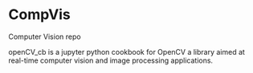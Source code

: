 # CompVis
Computer Vision repo

openCV_cb is a jupyter python cookbook for OpenCV a library aimed at real-time computer vision and image processing applications.

